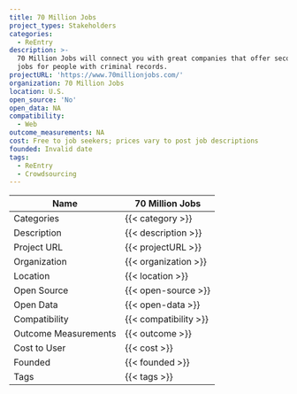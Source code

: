 ```yaml
---
title: 70 Million Jobs
project_types: Stakeholders
categories:
  - ReEntry
description: >-
  70 Million Jobs will connect you with great companies that offer second chance
  jobs for people with criminal records.
projectURL: 'https://www.70millionjobs.com/'
organization: 70 Million Jobs
location: U.S.
open_source: 'No'
open_data: NA
compatibility:
  - Web
outcome_measurements: NA
cost: Free to job seekers; prices vary to post job descriptions
founded: Invalid date
tags:
  - ReEntry
  - Crowdsourcing
---
```

Name                    |  70 Million Jobs 
------------------------|----
Categories              | {{< category >}} 
Description             | {{< description >}} 
Project URL             | {{< projectURL >}} 
Organization            | {{< organization >}} 
Location                | {{< location >}} 
Open Source             | {{< open-source >}} 
Open Data               | {{< open-data >}} 
Compatibility           | {{< compatibility >}} 
Outcome Measurements    | {{< outcome >}} 
Cost to User            | {{< cost >}} 
Founded                 | {{< founded >}} 
Tags                    | {{< tags >}} 
